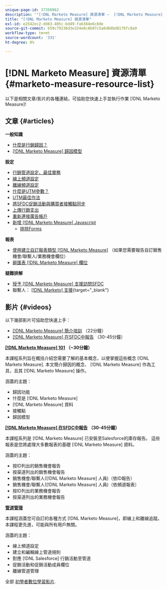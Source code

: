 ```yaml
---
unique-page-id: 37356962
description: '"[!DNL Marketo Measure] 資源清單 —  [!DNL Marketo Measure]  — 產品檔案」'
title: "[!DNL Marketo Measure] 資源清單"
exl-id: e2542ec2-dd83-405c-bd49-fa6384e6c8de
source-git-commit: b59c79236d3e324e8c8b07c5a6d68bd8176fc8a9
workflow-type: tm+mt
source-wordcount: '331'
ht-degree: 0%

---
```


# [!DNL Marketo Measure] 資源清單 {#marketo-measure-resource-list}

以下是相關文章/影片的各種連結，可協助您快速上手並執行作業 [!DNL Marketo Measure]!

## 文章 {#articles}

**一般知識**

* [什麼是行銷歸因？](/help/introduction-to-marketo-measure/overview-resources/marketing-attribution.md)
* [[!DNL Marketo Measure] 歸因模型](/help/introduction-to-marketo-measure/overview-resources/marketo-measure-attribution-models.md)

**設定**

* [行銷管道設定、最佳實務](/help/channel-tracking-and-setup/online-channels/marketing-channels-and-subchannels.md)
* [線上頻道設定](/help/channel-tracking-and-setup/online-channels/online-custom-channel-setup.md)
* [離線頻道設定](/help/channel-tracking-and-setup/offline-channels/offline-custom-channel-setup.md)
* [什麼是UTM參數？](/help/channel-tracking-and-setup/online-channels/utm-parameters.md)
* [UTM最佳作法](/help/channel-tracking-and-setup/online-channels/best-practices-for-setting-up-utm-parameters.md)
* [將SFDC促銷活動與購買者接觸點同步](/help/channel-tracking-and-setup/offline-channels/campaigns-and-campaign-members.md)
* [上傳行銷支出](/help/marketing-spend/spend-management/marketing-channel-costs.md#uploading-marketing-costs)
* [重新連接廣告帳戶](/help/api-connections/utilizing-marketo-measures-api-connections/reauthorizing-connected-accounts.md)
* [新增 [!DNL Marketo Measure] Javascript](/help/marketo-measure-tracking/setting-up-tracking/adding-marketo-measure-script.md)
   * [排除Forms](/help/marketo-measure-tracking/setting-up-tracking/excluding-marketo-measure-from-specific-forms.md)

**報表**

* [使用建立自訂報表類型 [!DNL Marketo Measure]](/help/marketo-measure-salesforce-reporting/new-report-types/creating-custom-marketo-measure-report-types.md) （如果您需要報告自訂銷售機會/聯繫人/業務機會欄位）
* [辭匯表 [!DNL Marketo Measure] 欄位](/help/introduction-to-marketo-measure/overview-resources/glossary-of-marketo-measure-fields.md)

**疑難排解**

* [授予 [!DNL Marketo Measure] 支援訪問SFDC](/help/miscellaneous/other-related-resources/granting-salesforce-access-to-marketo-measure-support.md)
* 聯繫人： [[!DNL Marketo] 支援](https://nation.marketo.com/t5/support/ct-p/Support){target="_blank"}

## 影片 {#videos}

以下幾部影片可協助您快速上手：

* [[!DNL Marketo Measure] 簡介培訓](https://embed.vidyard.com/watch/Pb4DuWJwtFgw3jUBDGneb4) （22分鐘）
* [[!DNL Marketo Measure] 在SFDC中報告](https://universityonline.marketo.com/courses/bizible-and-salesforce/) （30-45分鐘）

**[[!DNL Marketo Measure] 101](https://universityonline.marketo.com/courses/bizible-101/) （~30分鐘）**

本課程系列旨在概括介紹您需要了解的基本概念，以便掌握這些概念 [!DNL Marketo Measure]. 本文簡介歸因的概念、 [!DNL Marketo Measure] 作為工具，且其 [!DNL Marketo Measure] 操作。

涵蓋的主題：

* 歸因功能
* 什麼是 [!DNL Marketo Measure]
* [!DNL Marketo Measure] 資料
* 接觸點
* 歸因模型

**[[!DNL Marketo Measure] 在SFDC中報告](https://universityonline.marketo.com/courses/bizible-and-salesforce/) （30-45分鐘）**

本課程系列是 [!DNL Marketo Measure] 已安裝至Salesforce的庫存報告。 這些報表是您將處理大多數報表的基礎 [!DNL Marketo Measure] 資料。

涵蓋的主題：

* 按ID列出的銷售機會報告
* 按渠道列出的銷售機會報告
* 銷售機會/聯繫人([!DNL Marketo Measure] 人員)（依ID報告）
* 銷售機會/聯繫人([!DNL Marketo Measure] 人員)（依頻道報表）
* 按ID列出的業務機會報告
* 按渠道列出的業務機會報告

**[管道管理](https://universityonline.marketo.com/courses/bizible-fundamentals-channel-management/)**

本課程涵蓋您可自訂的各種方式 [!DNL Marketo Measure]，即線上和離線追蹤。 本課程更先進，可能與所有用戶無關。

涵蓋的主題：

* 線上頻道設定
* 建立和編輯線上管道規則
* 對應 [!DNL Salesforce] 行銷活動至管道
* 促銷活動和促銷活動成員欄位
* 離線管道管理

全部 [初學者數位學習影片](https://universityonline.marketo.com/#/library/bySubject/new-to-bizible/trails?_k=d1454j).
